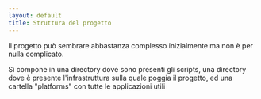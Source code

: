 ```yaml
---
layout: default
title: Struttura del progetto
---
```



Il progetto può sembrare abbastanza complesso inizialmente ma non è per nulla complicato.

Si compone in una directory dove sono presenti gli scripts, una directory dove è presente l'infrastruttura sulla quale poggia il progetto, ed una cartella "platforms" con tutte le applicazioni utili
